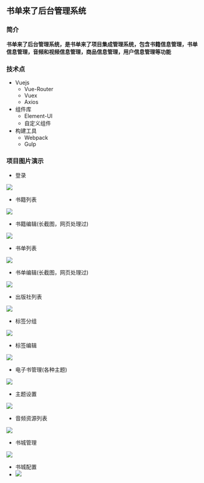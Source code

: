 ## 书单来了后台管理系统

### 简介

**书单来了后台管理系统，是书单来了项目集成管理系统，包含书籍信息管理，书单信息管理，音频和视频信息管理，商品信息管理，用户信息管理等功能**

### 技术点

* Vuejs
  * Vue-Router
  * Vuex
  * Axios
* 组件库
  * Element-UI
  * 自定义组件
* 构建工具
  * Webpack
  * Gulp

### 项目图片演示

* 登录

<img src="http://bmob-cdn-24492.b0.upaiyun.com/2019/03/29/ed085c75405fe86880031c2596997a09.png" />

* 书籍列表

<img src="http://bmob-cdn-24492.b0.upaiyun.com/2019/03/29/8f9faf53404ceb4980fb9cc131443284.png" />

* 书籍编辑(长截图，网页处理过)

<img src="http://bmob-cdn-24492.b0.upaiyun.com/2019/03/29/342be6dc407a1ed580a4bf64c51fe302.png" />

* 书单列表

<img src="http://bmob-cdn-24492.b0.upaiyun.com/2019/03/29/acc6b6f8405ebb9d80ee648e523c2e74.png" />

* 书单编辑(长截图，网页处理过)

<img src="http://bmob-cdn-24492.b0.upaiyun.com/2019/03/29/d368009a400e73b88013e8004a387bb3.png" />

* 出版社列表

<img src="http://bmob-cdn-24492.b0.upaiyun.com/2019/03/29/6519884a40629e158083bbb59a6fb27f.png" />

* 标签分组

<img src="http://bmob-cdn-24492.b0.upaiyun.com/2019/03/29/05c267b640ff274b807a005c66c4384f.png" />

* 标签编辑

<img src="http://bmob-cdn-24492.b0.upaiyun.com/2019/03/29/660c137540f3c2e98072d89f95f6c7a4.png" />

* 电子书管理(各种主题)

<img src="http://bmob-cdn-24492.b0.upaiyun.com/2019/03/29/5cb5ac1f40aeb41e80db45989481bb22.png" />

* 主题设置

<img src="http://bmob-cdn-24492.b0.upaiyun.com/2019/03/29/0e75338b40e98dca801b3adfb393fb56.png" />

* 音频资源列表

<img src="http://bmob-cdn-24492.b0.upaiyun.com/2019/03/29/3f5f6ea0403cff2a8031bb88d7fc17fd.png" />

* 书城管理

<img src="http://bmob-cdn-24492.b0.upaiyun.com/2019/03/29/ce99b9ef40dec1bf809d7be8684006b1.png" />

* 书城配置
* <img src="http://bmob-cdn-24492.b0.upaiyun.com/2019/03/29/18b8dabe40c86ef180772f1102bb20b4.png" />

